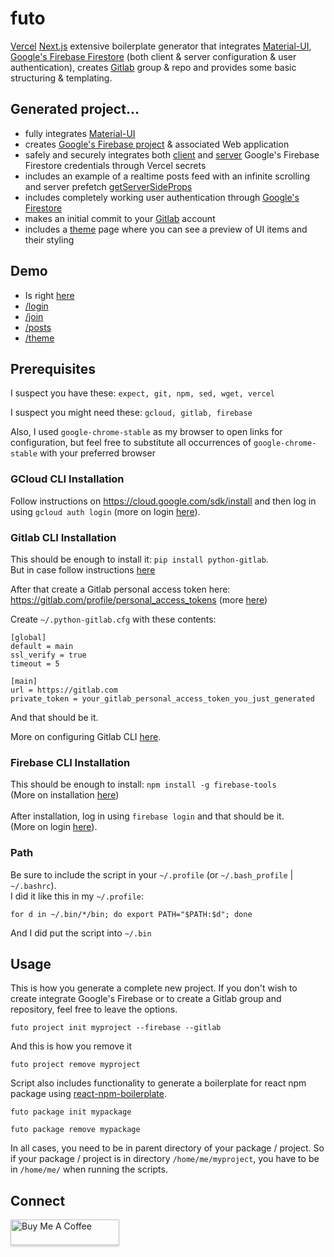 # futo

[Vercel](https://github.com/vercel/vercel) [Next.js](https://github.com/vercel/next.js/) extensive boilerplate generator that integrates [Material-UI](https://github.com/mui-org/material-ui), [Google's Firebase Firestore](https://firebase.google.com) (both client & server configuration & user authentication), creates [Gitlab](https://gitlab.com) group & repo and provides some basic structuring & templating.

## Generated project...

- fully integrates [Material-UI](https://github.com/mui-org/material-ui/tree/master/examples/nextjs)
- creates [Google's Firebase project](https://firebase.google.com/) & associated Web application
- safely and securely integrates both [client](https://firebase.google.com/docs/firestore/quickstart) and [server](https://firebase.google.com/docs/admin/setup) Google's Firebase Firestore credentials through Vercel secrets
- includes an example of a realtime posts feed with an infinite scrolling and server prefetch [getServerSideProps](https://nextjs.org/docs/basic-features/data-fetching)
- includes completely working user authentication through [Google's Firestore](https://firebase.google.com)
- makes an initial commit to your [Gitlab](https://gitlab.com) account
- includes a [theme](https://test-omega-mocha.vercel.app/theme.js) page where you can see a preview of UI items and their styling

## Demo

- Is right [here](https://test-omega-mocha.vercel.app/)
- [/login](https://test-omega-mocha.vercel.app/login)
- [/join](https://test-omega-mocha.vercel.app/join)
- [/posts](https://test-omega-mocha.vercel.app/posts)
- [/theme](https://test-omega-mocha.vercel.app/theme)

## Prerequisites

I suspect you have these: `expect, git, npm, sed, wget, vercel`  

I suspect you might need these: `gcloud, gitlab, firebase`  

Also, I used `google-chrome-stable` as my browser to open links for configuration, but feel free to substitute all occurrences of `google-chrome-stable` with your preferred browser

### GCloud CLI Installation

Follow instructions on https://cloud.google.com/sdk/install and then log in using `gcloud auth login` (more on login [here](https://cloud.google.com/sdk/gcloud/reference/auth/login)).

### Gitlab CLI Installation

This should be enough to install it: `pip install python-gitlab`.  
But in case follow instructions [here](https://python-gitlab.readthedocs.io/en/stable/install.html)  

After that create a Gitlab personal access token here: https://gitlab.com/profile/personal_access_tokens (more [here](https://docs.gitlab.com/ee/user/profile/personal_access_tokens.html))  

Create `~/.python-gitlab.cfg` with these contents:

```
[global]
default = main
ssl_verify = true
timeout = 5

[main]
url = https://gitlab.com
private_token = your_gitlab_personal_access_token_you_just_generated
```

And that should be it.  

More on configuring Gitlab CLI [here](https://python-gitlab.readthedocs.io/en/stable/cli.html#configuration).

### Firebase CLI Installation

This should be enough to install: `npm install -g firebase-tools`\
(More on installation [here](https://firebase.google.com/docs/cli#windows-npm))\
\
After installation, log in using `firebase login` and that should be it.\
(More on login [here](https://firebase.google.com/docs/cli#sign-in-and-test-cli)).

### Path

Be sure to include the script in your `~/.profile` (or `~/.bash_profile` | `~/.bashrc`).\
I did it like this in my `~/.profile`:

```
for d in ~/.bin/*/bin; do export PATH="$PATH:$d"; done
```

And I did put the script into `~/.bin`

## Usage

This is how you generate a complete new project. If you don't wish to create integrate Google's Firebase or to create a Gitlab group and repository, feel free to leave the options.

```
futo project init myproject --firebase --gitlab
```

And this is how you remove it

```
futo project remove myproject
```

Script also includes functionality to generate a boilerplate for react npm package using [react-npm-boilerplate](https://github.com/optimista/react-npm-boilerplate).

```
futo package init mypackage
```

```
futo package remove mypackage
````

In all cases, you need to be in parent directory of your package / project. So if your package / project is in directory `/home/me/myproject`, you have to be in `/home/me/` when running the scripts.

## Connect

<a href="https://www.buymeacoffee.com/optimista" target="_blank"><img src="https://www.buymeacoffee.com/assets/img/custom_images/orange_img.png" alt="Buy Me A Coffee" style="height: 41px !important;width: 174px !important;box-shadow: 0px 3px 2px 0px rgba(190, 190, 190, 0.5) !important;-webkit-box-shadow: 0px 3px 2px 0px rgba(190, 190, 190, 0.5) !important;" ></a>
